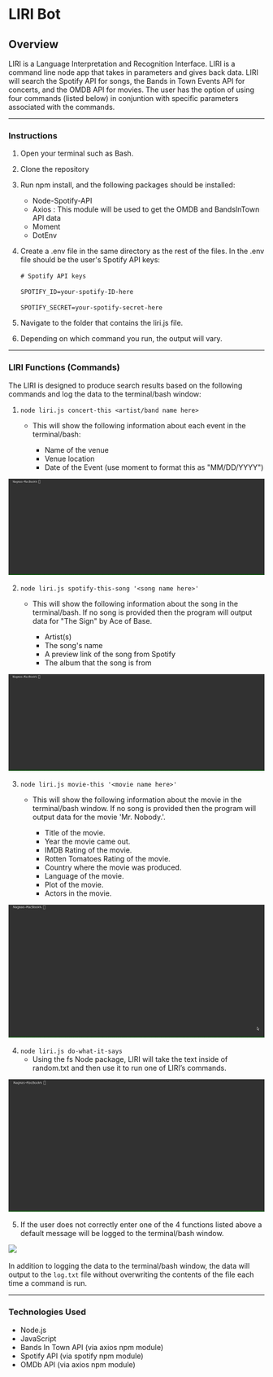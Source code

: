 # **LIRI Bot**

## **Overview**

LIRI is a Language Interpretation and Recognition Interface. LIRI is a command line node app that takes in parameters and gives back data. LIRI will search the Spotify API for songs, the Bands in Town Events API for concerts, and the OMDB API for movies. The user has the option of using four commands (listed below) in conjuntion with specific parameters associated with the commands.
- - -

### **Instructions**

1. Open your terminal such as Bash.

2. Clone the repository

2. Run npm install, and the following packages should be installed:

    - Node-Spotify-API
    - Axios : This module will be used to get the OMDB and BandsInTown API data
    - Moment
    - DotEnv

3. Create a .env file in the same directory as the rest of the files. In the .env file should be the user's Spotify API keys:

    `# Spotify API keys`

    `SPOTIFY_ID=your-spotify-ID-here`

    `SPOTIFY_SECRET=your-spotify-secret-here`

4. Navigate to the folder that contains the liri.js file.

5. Depending on which command you run, the output will vary.
- - -

### **LIRI Functions (Commands)**

The LIRI is designed to produce search results based on the following commands and log the data to the terminal/bash window:

1. `node liri.js concert-this <artist/band name here>`
   * This will show the following information about each event in the terminal/bash:

     * Name of the venue
     * Venue location
     * Date of the Event (use moment to format this as "MM/DD/YYYY")

![](GIFs/concert-this.gif)

2. `node liri.js spotify-this-song '<song name here>'`
   * This will show the following information about the song in the terminal/bash. If no song is provided then the program will output data for "The Sign" by Ace of Base.

     * Artist(s)
     * The song's name
     * A preview link of the song from Spotify
     * The album that the song is from

![](GIFs/spotify-this-song.gif)

3. `node liri.js movie-this '<movie name here>'`
   * This will show the following information about the movie in the terminal/bash window. If no song is provided then the program will output data for the movie 'Mr. Nobody.'.

       * Title of the movie.
       * Year the movie came out.
       * IMDB Rating of the movie.
       * Rotten Tomatoes Rating of the movie.
       * Country where the movie was produced.
       * Language of the movie.
       * Plot of the movie.
       * Actors in the movie.

![](GIFs/movie-this.gif)

4. `node liri.js do-what-it-says`
   * Using the fs Node package, LIRI will take the text inside of random.txt and then use it to run one of LIRI’s commands.

![](GIFs/do-what-it-says.gif)

5. If the user does not correctly enter one of the 4 functions listed above a default message will be logged to the terminal/bash window.

![](GIFs/dafault.gif)

In addition to logging the data to the terminal/bash window, the data will output to the `log.txt` file without overwriting the contents of the file each time a command is run.
- - -

### **Technologies Used**
- Node.js
- JavaScript
- Bands In Town API (via axios npm module)
- Spotify API (via spotify npm module)
- OMDb API (via axios npm module)